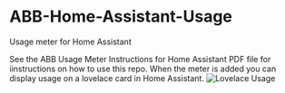 # ABB-Home-Assistant-Usage
Usage meter for Home Assistant

See the ABB Usage Meter Instructions for Home Assistant PDF file for iinstructions on how to use this repo. When the meter is added you can display usage on a lovelace card in Home Assistant.
![Lovelace Usage](/DavidFW1960/ABB-Home-Assistant-Usage/edit/master/lovelaceCapture.PNG)
